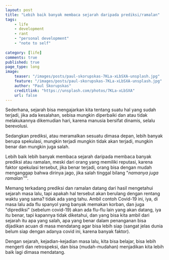 ```yaml
---
layout: post
title: "Lebih baik banyak membaca sejarah daripada prediksi/ramalan"
tags: 
    - life
    - development
    - rant
    - "personal development"
    - "note to self"
        
category: [life]
comments: true
published: true
page_type: long
image:
    teaser: "/images/posts/paul-skorupskas-7KLa-xLbSXA-unsplash.jpg"
    feature: "/images/posts/paul-skorupskas-7KLa-xLbSXA-unsplash.jpg"
    author: "Paul Skorupskas"
    creditlink: "https://unsplash.com/photos/7KLa-xLbSXA"
    url: false
---
```



Sederhana, sejarah bisa mengajarkan kita tentang suatu hal yang sudah terjadi, jika ada kesalahan, sebisa mungkin diperbaiki dan atau tidak melakukannya dikemudian hari, karena manusia bersifat dinamis, selalu berevolusi.

Sedangkan prediksi, atau meramalkan sesuatu dimasa depan, lebih banyak berupa spekulasi, mungkin terjadi mungkin tidak akan terjadi, mungkin benar dan mungkin juga salah.

Lebih baik lebih banyak membaca sejarah daripada membaca banyak prediksi atau ramalan, meski dari orang yang memiliki reputasi, karena faktor spekulasi tersebut, jika benar terjadi, orang bisa dengan mudah menganggap bahwa dirinya jago, jika salah tinggal bilang "*namanya juga ramalan™*".

Memang terkadang prediksi dan ramalan datang dari hasil mengetahui sejarah masa lalu, tapi apakah hal tersebut akan berulang dengan rentang waktu yang sama? tidak ada yang tahu. Ambil contoh Covid-19 ini, iya, di masa lalu ada flu spanyol yang banyak memakan korban, dan juga "diprediksi" (sebelum covid-19) akan ada flu-flu lain yang akan datang, iya itu benar, tapi kapannya tidak diketahui, dan yang bisa kita ambil dari sejarah itu apa yang salah, apa yang benar dalam penanganan bisa dijadikan acuan di masa mendatang agar bisa lebih siap (sangat jelas dunia belum siap dengan adanya covid ini, karena banyak faktor).

Dengan sejarah, kejadian-kejadian masa lalu, kita bisa belajar, bisa lebih mengerti dan retrospeksi, dan bisa (mudah-mudahan) menjadikan kita lebih baik lagi dimasa mendatang.